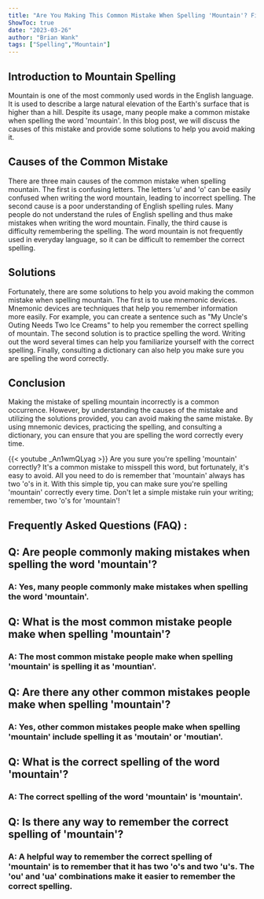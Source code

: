 ```yaml
---
title: "Are You Making This Common Mistake When Spelling 'Mountain'? Find Out Now!"
ShowToc: true 
date: "2023-03-26"
author: "Brian Wank" 
tags: ["Spelling","Mountain"]
---
```

## Introduction to Mountain Spelling

Mountain is one of the most commonly used words in the English language. It is used to describe a large natural elevation of the Earth's surface that is higher than a hill. Despite its usage, many people make a common mistake when spelling the word 'mountain'. In this blog post, we will discuss the causes of this mistake and provide some solutions to help you avoid making it. 

## Causes of the Common Mistake

There are three main causes of the common mistake when spelling mountain. The first is confusing letters. The letters 'u' and 'o' can be easily confused when writing the word mountain, leading to incorrect spelling. The second cause is a poor understanding of English spelling rules. Many people do not understand the rules of English spelling and thus make mistakes when writing the word mountain. Finally, the third cause is difficulty remembering the spelling. The word mountain is not frequently used in everyday language, so it can be difficult to remember the correct spelling. 

## Solutions

Fortunately, there are some solutions to help you avoid making the common mistake when spelling mountain. The first is to use mnemonic devices. Mnemonic devices are techniques that help you remember information more easily. For example, you can create a sentence such as "My Uncle's Outing Needs Two Ice Creams" to help you remember the correct spelling of mountain. The second solution is to practice spelling the word. Writing out the word several times can help you familiarize yourself with the correct spelling. Finally, consulting a dictionary can also help you make sure you are spelling the word correctly. 

## Conclusion

Making the mistake of spelling mountain incorrectly is a common occurrence. However, by understanding the causes of the mistake and utilizing the solutions provided, you can avoid making the same mistake. By using mnemonic devices, practicing the spelling, and consulting a dictionary, you can ensure that you are spelling the word correctly every time.

{{< youtube _An1wmQLyag >}} 
Are you sure you're spelling 'mountain' correctly? It's a common mistake to misspell this word, but fortunately, it's easy to avoid. All you need to do is remember that 'mountain' always has two 'o's in it. With this simple tip, you can make sure you're spelling 'mountain' correctly every time. Don't let a simple mistake ruin your writing; remember, two 'o's for 'mountain'!

## Frequently Asked Questions (FAQ) :
<h2>Q: Are people commonly making mistakes when spelling the word 'mountain'?</h2>

<h3>A: Yes, many people commonly make mistakes when spelling the word 'mountain'.</h3>

<h2>Q: What is the most common mistake people make when spelling 'mountain'?</h2>

<h3>A: The most common mistake people make when spelling 'mountain' is spelling it as 'mountian'.</h3>

<h2>Q: Are there any other common mistakes people make when spelling 'mountain'?</h2>

<h3>A: Yes, other common mistakes people make when spelling 'mountain' include spelling it as 'moutain' or 'moutian'.</h3>

<h2>Q: What is the correct spelling of the word 'mountain'?</h2>

<h3>A: The correct spelling of the word 'mountain' is 'mountain'.</h3>

<h2>Q: Is there any way to remember the correct spelling of 'mountain'?</h2>

<h3>A: A helpful way to remember the correct spelling of 'mountain' is to remember that it has two 'o's and two 'u's. The 'ou' and 'ua' combinations make it easier to remember the correct spelling.</h3>





